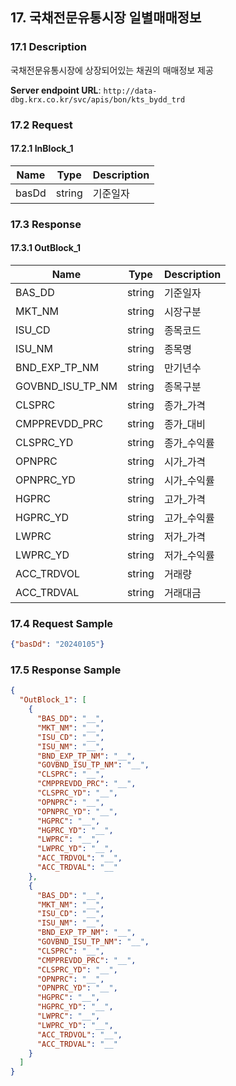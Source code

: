 ## 17. 국채전문유통시장 일별매매정보

### 17.1 Description
국채전문유통시장에 상장되어있는 채권의 매매정보 제공

**Server endpoint URL**: `http://data-dbg.krx.co.kr/svc/apis/bon/kts_bydd_trd`

### 17.2 Request

#### 17.2.1 InBlock_1
| Name   | Type   | Description |
|--------|--------|-------------|
| basDd  | string | 기준일자    |

### 17.3 Response

#### 17.3.1 OutBlock_1
| Name            | Type   | Description    |
|-----------------|--------|----------------|
| BAS_DD          | string | 기준일자       |
| MKT_NM          | string | 시장구분       |
| ISU_CD          | string | 종목코드       |
| ISU_NM          | string | 종목명         |
| BND_EXP_TP_NM   | string | 만기년수       |
| GOVBND_ISU_TP_NM| string | 종목구분       |
| CLSPRC          | string | 종가_가격      |
| CMPPREVDD_PRC   | string | 종가_대비      |
| CLSPRC_YD       | string | 종가_수익률    |
| OPNPRC          | string | 시가_가격      |
| OPNPRC_YD       | string | 시가_수익률    |
| HGPRC           | string | 고가_가격      |
| HGPRC_YD        | string | 고가_수익률    |
| LWPRC           | string | 저가_가격      |
| LWPRC_YD        | string | 저가_수익률    |
| ACC_TRDVOL      | string | 거래량         |
| ACC_TRDVAL      | string | 거래대금       |

### 17.4 Request Sample
```json
{"basDd": "20240105"}
```

### 17.5 Response Sample
```json
{
  "OutBlock_1": [
    {
      "BAS_DD": "__",
      "MKT_NM": "__",
      "ISU_CD": "__",
      "ISU_NM": "__",
      "BND_EXP_TP_NM": "__",
      "GOVBND_ISU_TP_NM": "__",
      "CLSPRC": "__",
      "CMPPREVDD_PRC": "__",
      "CLSPRC_YD": "__",
      "OPNPRC": "__",
      "OPNPRC_YD": "__",
      "HGPRC": "__",
      "HGPRC_YD": "__",
      "LWPRC": "__",
      "LWPRC_YD": "__",
      "ACC_TRDVOL": "__",
      "ACC_TRDVAL": "__"
    },
    {
      "BAS_DD": "__",
      "MKT_NM": "__",
      "ISU_CD": "__",
      "ISU_NM": "__",
      "BND_EXP_TP_NM": "__",
      "GOVBND_ISU_TP_NM": "__",
      "CLSPRC": "__",
      "CMPPREVDD_PRC": "__",
      "CLSPRC_YD": "__",
      "OPNPRC": "__",
      "OPNPRC_YD": "__",
      "HGPRC": "__",
      "HGPRC_YD": "__",
      "LWPRC": "__",
      "LWPRC_YD": "__",
      "ACC_TRDVOL": "__",
      "ACC_TRDVAL": "__"
    }
  ]
}
```
